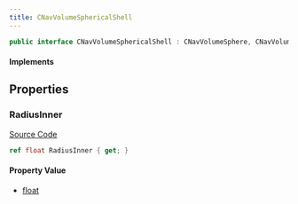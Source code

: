 ```yaml
---
title: CNavVolumeSphericalShell
---
```


```csharp
public interface CNavVolumeSphericalShell : CNavVolumeSphere, CNavVolume, ISchemaClass<CNavVolume>, ISchemaClass<CNavVolumeSphere>, ISchemaClass<CNavVolumeSphericalShell>, ISchemaField, ISchemaClass, INativeHandle
```

#### Implements

## Properties

### RadiusInner

[Source Code](https://github.com/swiftly-solution/swiftlys2/blob/main/managed/src/SwiftlyS2.Generated/Schemas/Interfaces/CNavVolumeSphericalShell.cs#L17)

```csharp
ref float RadiusInner { get; }
```

#### Property Value

- [float](https://learn.microsoft.com/dotnet/api/system.single)

